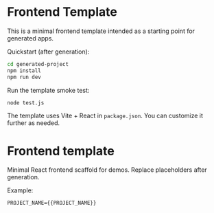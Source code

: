 # Frontend Template

This is a minimal frontend template intended as a starting point for generated apps.

Quickstart (after generation):

```bash
cd generated-project
npm install
npm run dev
```

Run the template smoke test:

```bash
node test.js
```

The template uses Vite + React in `package.json`. You can customize it further as needed.
# Frontend template

Minimal React frontend scaffold for demos. Replace placeholders after generation.

Example:

```
PROJECT_NAME={{PROJECT_NAME}}
```
